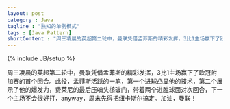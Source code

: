 ```yaml
---
layout: post
category : Java
tagline : "熟知的单例模式"
tags : [Java Pattern]
shortContent : "周三凌晨的英超第二轮中，曼联凭借孟菲斯的精彩发挥，3比1主场赢下了欧冠附加赛的首个回合。此役，孟菲斯活跃的一笔，第一个进球凸显他的技术，第二个展示了他的爆发力，费莱尼的最后压哨头槌破门，带着两个进胜球面对次回合，下一个主场不会很好打，anyway，周末先得把纽卡斯尔搞定。加油，曼联！"
---
```

{% include JB/setup %}

周三凌晨的英超第二轮中，曼联凭借孟菲斯的精彩发挥，3比1主场赢下了欧冠附加赛的首个回合。此役，孟菲斯活跃的一笔，第一个进球凸显他的技术，第二个展示了他的爆发力，费莱尼的最后压哨头槌破门，带着两个进胜球面对次回合，下一个主场不会很好打，anyway，周末先得把纽卡斯尔搞定。加油，曼联！

